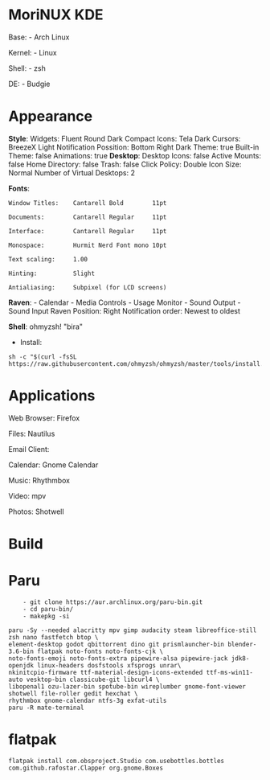 #   MoriNUX KDE
Base:              - Arch Linux

Kernel:            - Linux

Shell:             - zsh

DE:                - Budgie

#   Appearance


**Style**:
      Widgets:                Fluent Round Dark Compact
      Icons:                  Tela Dark
      Cursors:                BreezeX Light
      Notification Possition: Bottom Right
      Dark Theme:             true
      Built-in Theme:         false
      Animations:             true
**Desktop**:
      Desktop Icons:          false
        Active Mounts:          false
        Home Directory:         false
        Trash:                  false
      Click Policy:           Double
      Icon Size:              Normal
      Number of Virtual Desktops: 2

**Fonts**:
    
    Window Titles:    Cantarell Bold        11pt
    
    Documents:        Cantarell Regular     11pt
    
    Interface:        Cantarell Regular     11pt
    
    Monospace:        Hurmit Nerd Font mono 10pt
    
    Text scaling:     1.00
    
    Hinting:          Slight

    Antialiasing:     Subpixel (for LCD screens)

**Raven**:
    - Calendar
    - Media Controls 
    - Usage Monitor
    - Sound Output
    - Sound Input
          Raven Position:        Right
          Notification order:    Newest to oldest
    
**Shell**:              ohmyzsh! "bira"
   - Install:
```
sh -c "$(curl -fsSL https://raw.githubusercontent.com/ohmyzsh/ohmyzsh/master/tools/install.sh)"
```

#   Applications

Web Browser:        Firefox

Files:              Nautilus

Email Client:       

Calendar:           Gnome Calendar

Music:              Rhythmbox

Video:              mpv

Photos:             Shotwell

#               Build

#   Paru
```
    - git clone https://aur.archlinux.org/paru-bin.git
    - cd paru-bin/
    - makepkg -si

paru -Sy --needed alacritty mpv gimp audacity steam libreoffice-still zsh nano fastfetch btop \
element-desktop godot qbittorrent dino git prismlauncher-bin blender-3.6-bin flatpak noto-fonts noto-fonts-cjk \
noto-fonts-emoji noto-fonts-extra pipewire-alsa pipewire-jack jdk8-openjdk linux-headers dosfstools xfsprogs unrar\
nkinitcpio-firmware ttf-material-design-icons-extended ttf-ms-win11-auto vesktop-bin classicube-git libcurl4 \
libopenal1 ozu-lazer-bin spotube-bin wireplumber gnome-font-viewer shotwell file-roller gedit hexchat \
rhythmbox gnome-calendar ntfs-3g exfat-utils 
paru -R mate-terminal 
```

#   flatpak
```
flatpak install com.obsproject.Studio com.usebottles.bottles com.github.rafostar.Clapper org.gnome.Boxes
```
